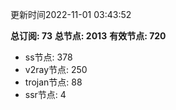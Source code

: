 更新时间2022-11-01 03:43:52

**总订阅: 73**
**总节点: 2013**
**有效节点: 720**
- ss节点: 378
- v2ray节点: 250
- trojan节点: 88
- ssr节点: 4
